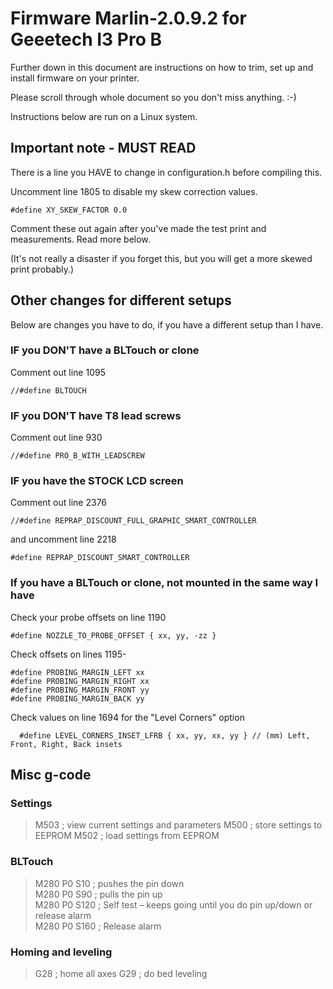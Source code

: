# Firmware Marlin-2.0.9.2 for Geeetech I3 Pro B

Further down in this document are instructions on how to trim, set up and install firmware on your printer.  

Please scroll through whole document so you don't miss anything. :-)  

Instructions below are run on a Linux system.  

## Important note - MUST READ

There is a line you HAVE to change in configuration.h before compiling this.  

Uncomment line 1805 to disable my skew correction values.  

    #define XY_SKEW_FACTOR 0.0

Comment these out again after you've made the test print and measurements. Read more below.  

(It's not really a disaster if you forget this, but you will get a more skewed print probably.)  

## Other changes for different setups

Below are changes you have to do, if you have a different setup than I have.  

### IF you DON'T have a BLTouch or clone

Comment out line 1095  

    //#define BLTOUCH

### IF you DON'T have T8 lead screws

Comment out line 930  

    //#define PRO_B_WITH_LEADSCREW

### IF you have the STOCK LCD screen

Comment out line 2376  

    //#define REPRAP_DISCOUNT_FULL_GRAPHIC_SMART_CONTROLLER

and uncomment line 2218  

    #define REPRAP_DISCOUNT_SMART_CONTROLLER

### If you have a BLTouch or clone, not mounted in the same way I have

Check your probe offsets on line 1190  

    #define NOZZLE_TO_PROBE_OFFSET { xx, yy, -zz }

Check offsets on lines 1195-  

    #define PROBING_MARGIN_LEFT xx
    #define PROBING_MARGIN_RIGHT xx
    #define PROBING_MARGIN_FRONT yy
    #define PROBING_MARGIN_BACK yy

Check values on line 1694 for the "Level Corners" option  

      #define LEVEL_CORNERS_INSET_LFRB { xx, yy, xx, yy } // (mm) Left, Front, Right, Back insets

## Misc g-code

### Settings

>M503 ; view current settings and parameters
>M500 ; store settings to EEPROM
>M502 ; load settings from EEPROM

### BLTouch

>M280 P0 S10 ; pushes the pin down  
>M280 P0 S90 ; pulls the pin up  
>M280 P0 S120 ; Self test – keeps going until you do pin up/down or release alarm  
>M280 P0 S160 ; Release alarm  

### Homing and leveling

>G28 ; home all axes
>G29 ; do bed leveling

